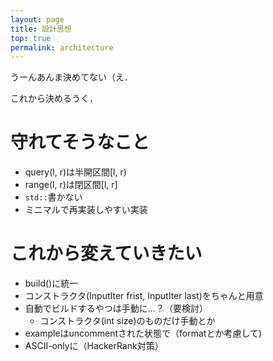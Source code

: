 ```yaml
---
layout: page
title: 設計思想
top: true
permalink: architecture
---
```


うーんあんま決めてない（え．

これから決めるうく．

# 守れてそうなこと

* query(l, r)は半開区間[l, r)
* range(l, r)は閉区間[l, r]
* `std::`書かない
* ミニマルで再実装しやすい実装

# これから変えていきたい

* build()に統一
* コンストラクタ(InputIter frist, InputIter last)をちゃんと用意
* 自動でビルドするやつは手動に...？（要検討）
  * コンストラクタ(int size)のものだけ手動とか
* exampleはuncommentされた状態で（formatとか考慮して)
* ASCII-onlyに（HackerRank対策）
